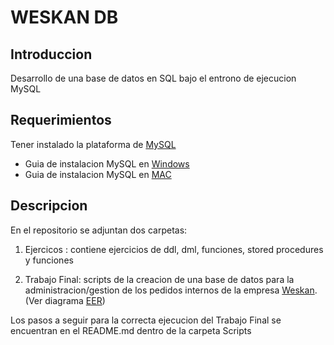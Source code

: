 # WESKAN DB
## Introduccion

Desarrollo de una base de datos en SQL bajo el entrono de ejecucion MySQL

## Requerimientos
Tener instalado la plataforma de [MySQL](https://www.mysql.com/)

- Guia de instalacion MySQL en [Windows](https://docs.google.com/document/d/1BZ5IdNg4BjlBlgcsaTCN2hkYTc4lN9rsm5gOlyFT3ko/edit)
- Guia de instalacion MySQL en [MAC](https://docs.google.com/document/d/1BZ5IdNg4BjlBlgcsaTCN2hkYTc4lN9rsm5gOlyFT3ko/edit)

## Descripcion
En el repositorio se adjuntan dos carpetas:

1. Ejercicos : contiene ejercicios de ddl, dml, funciones, stored procedures y funciones

1. Trabajo Final: scripts de la creacion de una base de datos para la administracion/gestion de los pedidos internos de la empresa [Weskan](https://weskan.online/). (Ver diagrama [EER](./Trabajo_Final/Diagrama_EER/EER.png))

Los pasos a seguir para la correcta ejecucion del Trabajo Final se encuentran en el README.md dentro de la carpeta Scripts
